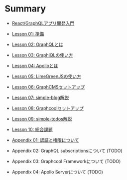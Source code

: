 # Summary

* [React/GraphQLアプリ開発入門](README.md)
* [Lesson 01: 準備](lesson-01.md)
* [Lesson 02: GraphQLとは](lesson-02.md)
* [Lesson 03: GraphiQLの使い方](lesson-03.md)
* [Lesson 04: Apolloとは](lesson-04.md)
* [Lesson 05: LimeGreenJSの使い方](lesson-05.md)
* [Lesson 06: GraphCMSセットアップ](lesson-06.md)
* [Lesson 07: simple-blog解説](lesson-07.md)
* [Lesson 08: Graphcoolセットアップ](lesson-08.md)
* [Lesson 09: simple-todos解説](lesson-09.md)
* [Lesson 10: 総合課題](lesson-10.md)


* [Appendix 01: 認証と権限について](appendix-01.md)
* Appendix 02: GraphQL subscriptionsについて (TODO)
* Appendix 03: Graphcool Frameworkについて (TODO)
* Appendix 04: Apollo Serverについて (TODO)
